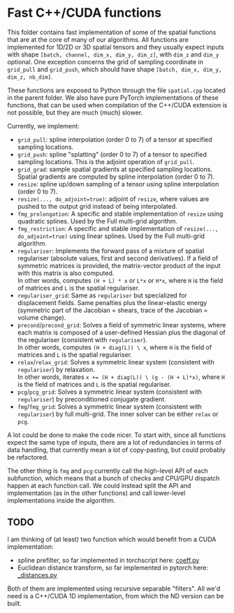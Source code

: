 # Fast C++/CUDA functions

This folder contains fast implementation of some of the 
spatial functions that are at the core of many of our algorithms. All
functions are implemented for 1D/2D or 3D spatial tensors and they usually
expect inputs with shape `[batch, channel, dim_x, dim_y, dim_z]`, with 
`dim_z` and `dim_y` optional. One exception concerns the grid of 
sampling coordinate in `grid_pull` and `grid_push`, which should have shape
`[batch, dim_x, dim_y, dim_z, nb_dim]`.

These functions are exposed to Python through the file `spatial.cpp` located in
the parent folder. We also have pure PyTorch implementations of these 
functions, that can be used when compilation of the C++/CUDA extension is 
not possible, but they are much (much) slower.

Currently, we implement:
- `grid_pull`: spline interpolation (order 0 to 7) of a tensor at 
   specified sampling locations.
- `grid_push`: spline "splatting" (order 0 to 7) of a tensor to
  specified sampling locations. This is the adjoint operation of
  `grid_pull`.
- `grid_grad`: sample spatial gradients at specified sampling locations.
  Spatial gradients are computed by spline interpolation (order 0 to 7).
- `resize`: spline up/down sampling of a tensor using spline 
  interpolation (order 0 to 7).
- `resize(..., do_adjoint=true)`: adjoint of `resize`, where values
  are pushed to the output grid instead of being interpolated.
- `fmg_prolongation`: A specific and stable implementation of `resize` 
  using quadratic splines. Used by the Full multi-grid algorithm.
- `fmg_restriction`: A specific and stable implementation of 
  `resize(..., do_adjoint=true)` using linear splines. 
  Used by the Full multi-grid algorithm.
- `regulariser`: Implements the forward pass of a mixture of spatial
  regulariser (absolute values, first and second derivatives). If 
  a field of symmetric matrices is provided, the matrix-vector product
  of the input with this matrix is also computed. <br />
  In other words, computes `(H + L) * x` or `L*x` or `H*x`, 
  where `H` is the field of matrices and `L` is the spatial regulariser.
- `regulariser_grid`: Same as `regulariser` but specialized for 
  displacement fields. Same penalties plus the linear-elastic energy
  (symmetric part of the Jacobian = shears, 
  trace of the Jacobian = volume change).
- `precond`/`precond_grid`: Solves a field of symmetric linear systems, where each
  matrix is composed of a user-defined Hessian plus the diagonal of 
  the regulariser (consistent with `regulariser`). <br />
  In other words, computes `(H + diag(L)) \ x`, 
  where `H` is the field of matrices and `L` is the spatial regulariser.
- `relax`/`relax_grid`: Solves a symmetric linear system (consistent with `regulariser`) 
  by relaxation.  <br />
  In other words, iterates `x += (H + diag(L)) \ (g - (H + L)*x)`, 
  where `H` is the field of matrices and `L` is the spatial regulariser.
- `pcg`/`pcg_grid`: Solves a symmetric linear system (consistent with `regulariser`) 
  by preconditioned conjugate gradient.
- `fmg`/`fmg_grid`: Solves a symmetric linear system (consistent with `regulariser`) 
  by full multi-grid. The inner solver can be either `relax` or `pcg`.

A lot could be done to make the code nicer. To start with, since all functions
expect the same type of inputs, there are a lot of redundancies in terms of 
data handling, that currently mean a lot of copy-pasting, but could probably 
be refactored.

The other thing is `fmg` and `pcg` currently call the high-level API of 
each subfunction, which means that a bunch of checks and CPU/GPU dispatch
happen at each function call. We could instead split the API and implementation
(as in the other functions) and call lower-level implementations inside
the algorithm.


## TODO

I am thinking of (at least) two function which would benefit from a 
CUDA implementation:
- spline prefilter, so far implemented in torchscript here:
  [coeff.py](https://github.com/balbasty/nitorch/blob/master/nitorch/_C/_ts/coeff.py])
- Euclidean distance transform, so far implemented in pytorch here:
  [_distances.py](https://github.com/balbasty/nitorch/blob/master/nitorch/spatial/_distances.py)

Both of them are implemented using recursive separable "filters".
All we'd need is a C++/CUDA 1D implementation, from which the ND version
can be built.

